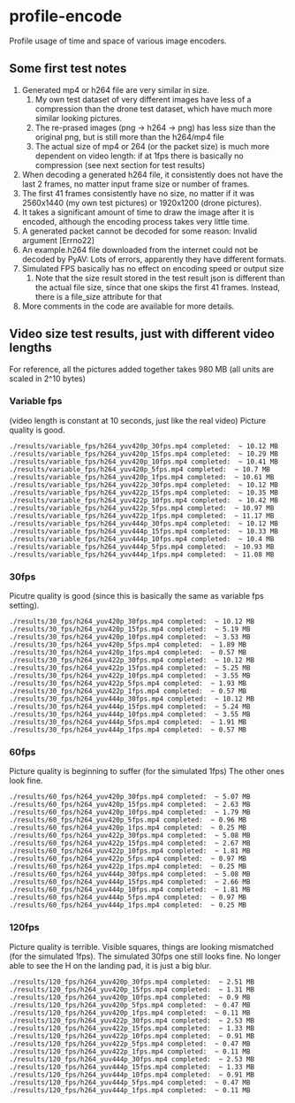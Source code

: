 # profile-encode

Profile usage of time and space of various image encoders.

## Some first test notes
1. Generated mp4 or h264 file are very similar in size.
    1. My own test dataset of very different images have less of a compression than the drone test dataset, which have much more similar looking pictures.
    2. The re-prased images (png -> h264 -> png) has less size than the original png, but is still more than the h264/mp4 file
    3. The actual size of mp4 or 264 (or the packet size) is much more dependent on video length: if at 1fps there is basically no compression (see next section for test results)
2. When decoding a generated h264 file, it consistently does not have the last 2 frames, no matter input frame size or number of frames.
3. The first 41 frames consistently have no size, no matter if it was 2560x1440 (my own test pictures) or 1920x1200 (drone pictures).
4. It takes a significant amount of time to draw the image after it is encoded, although the encoding process takes very little time.
5. A generated packet cannot be decoded for some reason: Invalid argument \[Errno22\]
6. An example.h264 file downloaded from the internet could not be decoded by PyAV: Lots of errors, apparently they have different formats.
7. Simulated FPS basically has no effect on encoding speed or output size
    1. Note that the size result stored in the test result json is different than the actual file size, since that one skips the first 41 frames. Instead, there is a file_size attribute for that
8. More comments in the code are available for more details.

## Video size test results, just with different video lengths
For reference, all the pictures added together takes 980 MB (all units are scaled in 2^10 bytes)
### Variable fps
(video length is constant at 10 seconds, just like the real video)
Picture quality is good.
```
./results/variable_fps/h264_yuv420p_30fps.mp4 completed:  ~ 10.12 MB
./results/variable_fps/h264_yuv420p_15fps.mp4 completed:  ~ 10.29 MB
./results/variable_fps/h264_yuv420p_10fps.mp4 completed:  ~ 10.41 MB
./results/variable_fps/h264_yuv420p_5fps.mp4 completed:  ~ 10.7 MB
./results/variable_fps/h264_yuv420p_1fps.mp4 completed:  ~ 10.61 MB
./results/variable_fps/h264_yuv422p_30fps.mp4 completed:  ~ 10.12 MB
./results/variable_fps/h264_yuv422p_15fps.mp4 completed:  ~ 10.35 MB
./results/variable_fps/h264_yuv422p_10fps.mp4 completed:  ~ 10.42 MB
./results/variable_fps/h264_yuv422p_5fps.mp4 completed:  ~ 10.97 MB
./results/variable_fps/h264_yuv422p_1fps.mp4 completed:  ~ 11.17 MB
./results/variable_fps/h264_yuv444p_30fps.mp4 completed:  ~ 10.12 MB
./results/variable_fps/h264_yuv444p_15fps.mp4 completed:  ~ 10.33 MB
./results/variable_fps/h264_yuv444p_10fps.mp4 completed:  ~ 10.4 MB
./results/variable_fps/h264_yuv444p_5fps.mp4 completed:  ~ 10.93 MB
./results/variable_fps/h264_yuv444p_1fps.mp4 completed:  ~ 11.08 MB
```
### 30fps
Picutre quality is good (since this is basically the same as variable fps setting).
```
./results/30_fps/h264_yuv420p_30fps.mp4 completed:  ~ 10.12 MB
./results/30_fps/h264_yuv420p_15fps.mp4 completed:  ~ 5.19 MB
./results/30_fps/h264_yuv420p_10fps.mp4 completed:  ~ 3.53 MB
./results/30_fps/h264_yuv420p_5fps.mp4 completed:  ~ 1.89 MB
./results/30_fps/h264_yuv420p_1fps.mp4 completed:  ~ 0.57 MB
./results/30_fps/h264_yuv422p_30fps.mp4 completed:  ~ 10.12 MB
./results/30_fps/h264_yuv422p_15fps.mp4 completed:  ~ 5.25 MB
./results/30_fps/h264_yuv422p_10fps.mp4 completed:  ~ 3.55 MB
./results/30_fps/h264_yuv422p_5fps.mp4 completed:  ~ 1.93 MB
./results/30_fps/h264_yuv422p_1fps.mp4 completed:  ~ 0.57 MB
./results/30_fps/h264_yuv444p_30fps.mp4 completed:  ~ 10.12 MB
./results/30_fps/h264_yuv444p_15fps.mp4 completed:  ~ 5.24 MB
./results/30_fps/h264_yuv444p_10fps.mp4 completed:  ~ 3.55 MB
./results/30_fps/h264_yuv444p_5fps.mp4 completed:  ~ 1.91 MB
./results/30_fps/h264_yuv444p_1fps.mp4 completed:  ~ 0.57 MB
```
### 60fps
Picture quality is beginning to suffer (for the simulated 1fps)
The other ones look fine.
```
./results/60_fps/h264_yuv420p_30fps.mp4 completed:  ~ 5.07 MB
./results/60_fps/h264_yuv420p_15fps.mp4 completed:  ~ 2.63 MB
./results/60_fps/h264_yuv420p_10fps.mp4 completed:  ~ 1.79 MB
./results/60_fps/h264_yuv420p_5fps.mp4 completed:  ~ 0.96 MB
./results/60_fps/h264_yuv420p_1fps.mp4 completed:  ~ 0.25 MB
./results/60_fps/h264_yuv422p_30fps.mp4 completed:  ~ 5.08 MB
./results/60_fps/h264_yuv422p_15fps.mp4 completed:  ~ 2.67 MB
./results/60_fps/h264_yuv422p_10fps.mp4 completed:  ~ 1.81 MB
./results/60_fps/h264_yuv422p_5fps.mp4 completed:  ~ 0.97 MB
./results/60_fps/h264_yuv422p_1fps.mp4 completed:  ~ 0.25 MB
./results/60_fps/h264_yuv444p_30fps.mp4 completed:  ~ 5.08 MB
./results/60_fps/h264_yuv444p_15fps.mp4 completed:  ~ 2.66 MB
./results/60_fps/h264_yuv444p_10fps.mp4 completed:  ~ 1.81 MB
./results/60_fps/h264_yuv444p_5fps.mp4 completed:  ~ 0.97 MB
./results/60_fps/h264_yuv444p_1fps.mp4 completed:  ~ 0.25 MB
```
### 120fps
Picture quality is terrible. Visible squares, things are looking mismatched (for the simulated 1fps).
The simulated 30fps one still looks fine.
No longer able to see the H on the landing pad, it is just a big blur.
```
./results/120_fps/h264_yuv420p_30fps.mp4 completed:  ~ 2.51 MB
./results/120_fps/h264_yuv420p_15fps.mp4 completed:  ~ 1.31 MB
./results/120_fps/h264_yuv420p_10fps.mp4 completed:  ~ 0.9 MB
./results/120_fps/h264_yuv420p_5fps.mp4 completed:  ~ 0.47 MB
./results/120_fps/h264_yuv420p_1fps.mp4 completed:  ~ 0.11 MB
./results/120_fps/h264_yuv422p_30fps.mp4 completed:  ~ 2.53 MB
./results/120_fps/h264_yuv422p_15fps.mp4 completed:  ~ 1.33 MB
./results/120_fps/h264_yuv422p_10fps.mp4 completed:  ~ 0.91 MB
./results/120_fps/h264_yuv422p_5fps.mp4 completed:  ~ 0.47 MB
./results/120_fps/h264_yuv422p_1fps.mp4 completed:  ~ 0.11 MB
./results/120_fps/h264_yuv444p_30fps.mp4 completed:  ~ 2.53 MB
./results/120_fps/h264_yuv444p_15fps.mp4 completed:  ~ 1.33 MB
./results/120_fps/h264_yuv444p_10fps.mp4 completed:  ~ 0.91 MB
./results/120_fps/h264_yuv444p_5fps.mp4 completed:  ~ 0.47 MB
./results/120_fps/h264_yuv444p_1fps.mp4 completed:  ~ 0.11 MB
```
